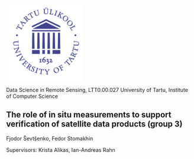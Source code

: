 ![](https://github.com/fjodorsevtsenko/rs-pr-water/blob/main/img/ut.png)

Data Science in Remote Sensing, LTT0.00.027
University of Tartu, Institute of Computer Science

## The role of in situ measurements to support verification of satellite data products (group 3)

Fjodor Ševtšenko, Fedor Stomakhin

Supervisors: Krista Alikas, Ian-Andreas Rahn
